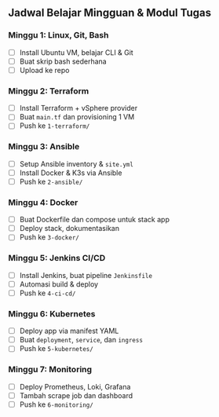 ## Jadwal Belajar Mingguan & Modul Tugas

### Minggu 1: Linux, Git, Bash
- [ ] Install Ubuntu VM, belajar CLI & Git
- [ ] Buat skrip bash sederhana
- [ ] Upload ke repo

### Minggu 2: Terraform
- [ ] Install Terraform + vSphere provider
- [ ] Buat `main.tf` dan provisioning 1 VM
- [ ] Push ke `1-terraform/`

### Minggu 3: Ansible
- [ ] Setup Ansible inventory & `site.yml`
- [ ] Install Docker & K3s via Ansible
- [ ] Push ke `2-ansible/`

### Minggu 4: Docker
- [ ] Buat Dockerfile dan compose untuk stack app
- [ ] Deploy stack, dokumentasikan
- [ ] Push ke `3-docker/`

### Minggu 5: Jenkins CI/CD
- [ ] Install Jenkins, buat pipeline `Jenkinsfile`
- [ ] Automasi build & deploy
- [ ] Push ke `4-ci-cd/`

### Minggu 6: Kubernetes
- [ ] Deploy app via manifest YAML
- [ ] Buat `deployment`, `service`, dan `ingress`
- [ ] Push ke `5-kubernetes/`

### Minggu 7: Monitoring
- [ ] Deploy Prometheus, Loki, Grafana
- [ ] Tambah scrape job dan dashboard
- [ ] Push ke `6-monitoring/`
